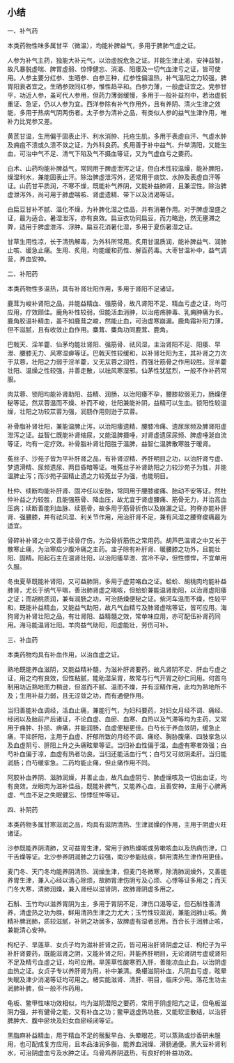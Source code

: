 ## 小结

一、补气药

本类药物性味多属甘平（微温），均能补脾益气，多用于脾肺气虚之证。

人参为补气主药，独能大补元气，以治虚脱危急之证。并能生津止渴，安神益智，故凡暴脱虚喘、脾胃虚弱、惊悸健忘、消渴、阳痿及一切气血津亏之证，皆可使用。人参主要分红参、生晒参、白参三种，红参性偏温热，补气温阳之力较强，脾胃阳衰者宜之。生晒参效同红参，惟性趋平和。白参力薄，一般虚证宜之。党参甘平，功近人参，虽可代人参用，但药力薄弱缓慢，多用于一般补益剂中，若治虚脱重证、急证，仍以人参为宜。西洋参除有补气作用外，且有养阴、清火生津之效能，多用于热病气阴两伤者。太子参为清补之品，有类似人参的益气生津作用，唯补力比党参又差。

黄芪甘温，生用偏于固表止汗、利水消肿、托疮生肌，多用于表虚自汗、气虚水肿及痈疽不溃或久溃不敛之证，为外科良药。炙用善于补中益气、升举清阳，又能生血，可治中气不足、清气下陷及气不摄血等证，又为气虚血亏之要药。

白术、山药均能补脾益气，常同用于脾虚泄泻之证，但白术性较温燥，能补脾阳，燥湿利水，兼能固表止汗。除治脾虚泄泻外，还常用于痰饮、水肿及表虚自汗等证。山药甘平质润，不寒不燥，既能补气养阴，又能补益肺肾，且兼涩性。除治脾虚泄泻外，尚可用于肺虚喘咳、肾虚遗精、带下以及消渴等证。

白扁豆甘补不腻、温化不燥，为补脾化湿之佳品，并有消暑作用。对于脾虚湿盛之证，最为适合。暑湿泄泻，亦有良效。扁豆衣功同扁豆，而力略逊，然无壅滞之弊，适用于脾虚泄泻、浮肿。扁豆花消暑化湿，多用于夏伤暑湿之证。

甘草生用性凉，长于清热解毒，为外科所常用。炙用甘温质润，能补脾益气、润肺止咳、缓急止痛。生用、炙用，均能缓和药性、解百药毒。大枣甘温补中，益气调营，养血安神。

二、补阳药

本类药物性多温热，具有补肾壮阳作用，多用于肾阳不足诸证。

鹿茸为峻补肾阳之品，并能益精血、强筋骨，故凡肾阳不足、精血亏虚之证，均可应用，疗效颇佳。鹿角补性较弱，但能活血消肿，以治疮疡肿毒、乳痈肿痛为长。鹿角胶温补精血，虽不如鹿茸之峻，然能止血，可治虚寒崩漏。鹿角霜补阳力薄，但不滋腻，且有收敛止血作用。麋茸、麋角功同鹿茸、鹿角。

巴戟天、淫羊藿、仙茅均能壮肾阳、强筋骨、祛风湿，主治肾阳不足、阳痿、早泄、腰膝无力、风寒湿痹等证。巴戟天性较缓和，以补肾壮阳为主，其补肾之力次于苁蓉，壮阳之力弱于淫羊藿，又无苁蓉之润性，而强壮筋骨之作用较胜。淫羊藿壮阳、温燥之性较强，并善走散，以祛风寒湿邪。仙茅性犹猛烈，一般不作补药常服。

肉苁蓉、锁阳均能补肾助阳、益精、润肠，以治阳痿不孕，腰膝软弱无力，肠燥便秘等证。然苁蓉温而不燥、补而不峻，壮阳兼能补阴，益精可以生血。锁阳性较温燥，壮阳之功较苁蓉为强，润肠作用则逊于苁蓉。

补骨脂补肾壮阳，兼能温脾止泻，以治阳痿遗精、腰膝冷痛、遗尿尿频及脾肾阳虚泄泻之证。益智仁既能补肾缩尿，又能温脾摄唾，对肾虚遗尿尿频、脾虚唾涎自流等证，均有一定疗效。补骨脂补肾壮阳胜于温脾，益智仁温脾散寒胜于暖肾。

菟丝子、沙苑子皆为平补肝肾之品，有补肾涩精、养肝明目之功，以治肝肾亏虚、梦遗滑精、尿频遗尿、两目昏暗等证。唯菟丝子补肾助阳之力较沙苑子为胜，并能温脾止泻；而沙苑子固精止遗之力较菟丝子为强，也能明目。

杜仲、续断均能补肝肾、固冲任以安胎，常同用于腰膝痠痛、胎动不安等证。然杜仲补益之力较胜，且能强筋骨、降血压，故尤宜于肾虚腰痛、筋骨无力，并治高血压病；续断善能利血脉、续筋骨，故多用于筋骨折伤以及崩漏之证。狗脊亦能补肝肾、强腰膝，并有祛风湿、利关节作用，用治肝肾不足，兼有风湿之腰脊痠痛最为适宜。

骨碎补补肾之中又善于续骨疗伤，为治骨折筋伤之常用药。胡芦巴温肾之中又长于散寒止痛，为治寒疝少腹冷痛之主药。韭子除有补肝肾、暖腰膝之功外，且能壮阳、固精。阳起石主在温肾壮阳，以治阳痿早泄、宫冷不孕，但性慓悍，不宜单用久服。

冬虫夏草既能补肾阳，又可益肺阴，多用于虚劳咯血之证。蛤蚧、胡桃肉均能补益肺肾，尤长于纳气平喘，善治肺肾虚之喘咳，但蛤蚧兼能温肾助阳，以治肾虚阳痿之证；而胡桃质润，兼有润肠之功，可治肠燥便秘之证。紫河车温而不燥，性较平和，既能补益精血，又能益气助阳，故凡气血精亏及肺肾虚喘等证，皆可应用。海狗肾为补肾壮阳之品，有壮肾阳、益精髓之效，常单味应用，亦可配伍补肾药同用。海马能温肾壮阳。羊肉益气助阳，阳虚能壮，劳伤可补。

三、补血药

本类药物均具有补血作用，以治血虚之证。

熟地既能养血滋阴，又能益精补髓，为滋补肝肾要药，故凡肾阴不足、肝血亏虚之证，用之均有良效，但性粘腻，能助湿呆胃，故常与行气开胃之砂仁同用。何首乌制用功近熟地而力稍逊，但滋而不腻、温而不燥，并有涩精作用，此均为熟地所不及；生用补益力弱，且无涩敛之功，而有通便作用。

当归善能补血调经，活血止痛，兼能行气，为妇科要药，对妇女月经不调、痛经、经闭以及胎前产后诸证，不论血虚、血瘀、血寒、血热以及气滞等均为主药，又常用于痈肿、扑损、痹痛，并能润肠，血虚便秘更佳。白芍长于养血敛阴，缓急止痛，平抑肝阳，主用于血虚、肝郁所致的月经不调、痛经、胸胁腹痛、四肢挛急以及血虚阴亏、肝阳上升之头痛眩晕等证。当归补血性偏于温，血虚有寒者效强；白芍补血偏于凉，血虚有热者功良。当归还能活血行气；白芍又可敛阴柔肝。当归能润肠；白芍缓挛急。二药均能止痛，但止痛作用不同。

阿胶补血养阴、滋肺润燥，并善止血，故凡血虚阴亏、肺虚燥咳及一切出血证，均有良效。龙眼肉为滋补佳品，既能补脾气，又能养心血，且善安神，主用于心脾两虚、气血不足之失眠健忘、惊悸怔忡等证。

四、补阴药

本类药物多属甘寒滋润之品，均具有滋阴清热、生津润燥的作用，主用于阴虚火旺诸证。

沙参既能养阴清肺，又可益胃生津，常用于肺热燥咳或劳嗽咳血以及热病伤津，口干舌燥等证。北沙参养阴润肺之力较强，南沙参能祛痰，鲜用清热生津作用更佳。

麦门冬、天门冬均能养阴清热、润燥生津，但麦门冬微寒，除清肺润燥外，又善能养胃生津，兼入心经以清心除烦，故肺胃津伤阴亏及心烦、心悸等证多用之；而天门冬大寒，清肺润燥，兼入肾经以滋肾阴，故肺肾阴虚多用之。

石斛、玉竹均以滋养胃阴为主，多用于胃阴不足，津伤口渴等证，但石斛性善清养，清虚热之功为胜，鲜用清热生津之力尤大；玉竹性较滋润，兼能润肺止咳。黄精补脾润肺，质较滋腻，补阴之功居多，故脾虚有湿者忌用。百合长于润肺止咳，兼能清心安神。

枸杞子、旱莲草、女贞子均为滋补肝肾之药，皆可用治肝肾阴虚之证、枸杞子为平补肝肾要药，既能滋肾之阴，又能补肾之阳，并能养肝明目，无论肾阴亏虚或肾阳不足及精亏血虚之证，均可应用。旱莲草性酸寒而入肝，善能凉血止血，以治阴虚血热之证。女贞子专以养肝肾为用，补中兼清。桑椹滋阴补血，凡阴血亏虚，眩晕失眠及津少消渴等证均可用之。楮实能滋肾、清肝、明目，临床少用。落花生功主润肺补脾，但一般不作药用。

龟板、鳖甲性味功效相似，均为滋阴潜阳之要药，常用于阴虚阳亢之证，但龟板滋阴力强，并有健骨之能，又有补血之功；鳖甲退虚热功胜，又能软坚散结，以治肝脾肿大、腹中瘀块及妇女血瘀经闭等证。

黑脂麻补益精血，用于精血不足的鬚髮早白、头晕眼花，可以蒸熟或炒香研末服用，也可配成复方应用，且本品油润多脂，能养血润燥、滑肠通便。黑大豆补肾利水，可治阴虚血亏及水肿之证。乌骨鸡养阴退热，有良好的补益功效。